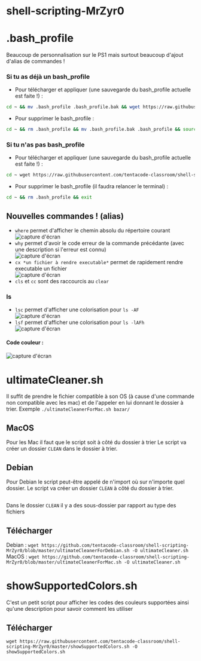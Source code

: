 # shell-scripting-MrZyr0

# .bash_profile
Beaucoup de personnalisation sur le PS1 mais surtout beaucoup d'ajout d'alias de commandes !

### Si tu as déjà un bash_profile
- Pour télécharger et appliquer (une sauvegarde du bash_profile actuelle est faite !) :
```bash
cd ~ && mv .bash_profile .bash_profile.bak && wget https://raw.githubusercontent.com/tentacode-classroom/shell-scripting-MrZyr0/master/.bash_profile -O .bash_profile && source .bash_profile
```
- Pour supprimer le bash_profile :
```bash
cd ~ && rm .bash_profile && mv .bash_profile.bak .bash_profile && source .bash_profile
```

### Si tu n'as pas bash_profile
- Pour télécharger et appliquer (une sauvegarde du bash_profile actuelle est faite !) :
```bash
cd ~ wget https://raw.githubusercontent.com/tentacode-classroom/shell-scripting-MrZyr0/master/.bash_profile -O .bash_profile && source .bash_profile
```
- Pour supprimer le bash_profile (il faudra relancer le terminal) :
```bash
cd ~ && rm .bash_profile && exit
```

## Nouvelles commandes ! (alias)
- `where` permet d'afficher le chemin absolu du répertoire courant  
![capture d'écran](https://github.com/tentacode-classroom/shell-scripting-MrZyr0/blob/master/screens/where.png)
- `why` permet d'avoir le code erreur de la commande précédante (avec une description si l'erreur est connu)  
![capture d'écran](https://github.com/tentacode-classroom/shell-scripting-MrZyr0/blob/master/screens/why.png)
- `cx *un fichier à rendre executable*` permet de rapidement rendre executable un fichier  
![capture d'écran](https://github.com/tentacode-classroom/shell-scripting-MrZyr0/blob/master/screens/cx.png)
- `cls` et `cc` sont des raccourcis au `clear`
### ls
- `lsc` permet d'afficher une colorisation pour `ls -AF`  
![capture d'écran](https://github.com/tentacode-classroom/shell-scripting-MrZyr0/blob/master/screens/lsc.png)
- `lsf` permet d'afficher une colorisation pour `ls -lAFh`  
![capture d'écran](https://github.com/tentacode-classroom/shell-scripting-MrZyr0/blob/master/screens/lsf.png)

#### Code couleur :  
![capture d'écran](https://raw.githubusercontent.com/tentacode-classroom/shell-scripting-MrZyr0/master/screens/lsCodeCouleur.PNG)

# ultimateCleaner.sh

Il suffit de prendre le fichier compatible à son OS (à cause d'une commande non compatible avec les mac) et de l'appeler en lui donnant le dossier à trier.
Exemple `./ultimateCleanerForMac.sh bazar/`

## MacOS
Pour les Mac il faut que le script soit à côté du dossier à trier
Le script va créer un dossier `CLEAN` dans le dossier à trier.

## Debian
Pour Debian le script peut-être appelé de n'import où sur n'importe quel dossier.
Le script va créer un dossier `CLEAN` à côté du dossier à trier.
##  
Dans le dossier `CLEAN` il y a des sous-dossier par rapport au type des fichiers

## Télécharger
Debian : `wget https://github.com/tentacode-classroom/shell-scripting-MrZyr0/blob/master/ultimateCleanerForDebian.sh -O ultimateCleaner.sh`
MacOS : `wget https://github.com/tentacode-classroom/shell-scripting-MrZyr0/blob/master/ultimateCleanerForMac.sh -O ultimateCleaner.sh`

# showSupportedColors.sh

C'est un petit script pour afficher les codes des couleurs supportées ainsi qu'une description pour savoir comment les utiliser

## Télécharger
`wget https://raw.githubusercontent.com/tentacode-classroom/shell-scripting-MrZyr0/master/showSupportedColors.sh -O showSupportedColors.sh`
